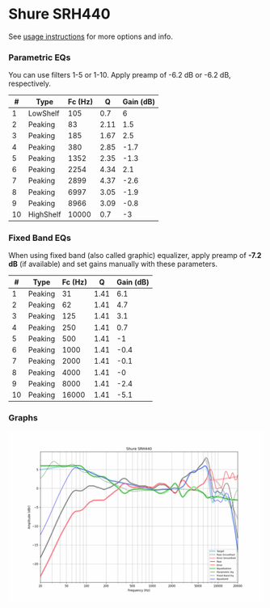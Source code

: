 # Shure SRH440
See [usage instructions](https://github.com/jaakkopasanen/AutoEq#usage) for more options and info.

### Parametric EQs
You can use filters 1-5 or 1-10. Apply preamp of -6.2 dB or -6.2 dB, respectively.

|   # | Type      |   Fc (Hz) |    Q |   Gain (dB) |
|-----|-----------|-----------|------|-------------|
|   1 | LowShelf  |       105 | 0.7  |         6   |
|   2 | Peaking   |        83 | 2.11 |         1.5 |
|   3 | Peaking   |       185 | 1.67 |         2.5 |
|   4 | Peaking   |       380 | 2.85 |        -1.7 |
|   5 | Peaking   |      1352 | 2.35 |        -1.3 |
|   6 | Peaking   |      2254 | 4.34 |         2.1 |
|   7 | Peaking   |      2899 | 4.37 |        -2.6 |
|   8 | Peaking   |      6997 | 3.05 |        -1.9 |
|   9 | Peaking   |      8966 | 3.09 |        -0.8 |
|  10 | HighShelf |     10000 | 0.7  |        -3   |

### Fixed Band EQs
When using fixed band (also called graphic) equalizer, apply preamp of **-7.2 dB** (if available) and set gains manually with these parameters.

|   # | Type    |   Fc (Hz) |    Q |   Gain (dB) |
|-----|---------|-----------|------|-------------|
|   1 | Peaking |        31 | 1.41 |         6.1 |
|   2 | Peaking |        62 | 1.41 |         4.7 |
|   3 | Peaking |       125 | 1.41 |         3.1 |
|   4 | Peaking |       250 | 1.41 |         0.7 |
|   5 | Peaking |       500 | 1.41 |        -1   |
|   6 | Peaking |      1000 | 1.41 |        -0.4 |
|   7 | Peaking |      2000 | 1.41 |        -0.1 |
|   8 | Peaking |      4000 | 1.41 |        -0   |
|   9 | Peaking |      8000 | 1.41 |        -2.4 |
|  10 | Peaking |     16000 | 1.41 |        -5.1 |

### Graphs
![](./Shure%20SRH440.png)
